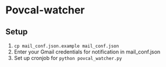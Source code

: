# Povcal-watcher

## Setup
1. `cp mail_conf.json.example mail_conf.json`
2. Enter your Gmail credentials for notification in mail_conf.json
3. Set up cronjob for `python povcal_watcher.py`
